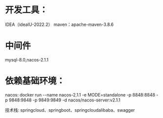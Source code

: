 # 开发工具：
IDEA（ideaIU-2022.2）
maven：apache-maven-3.8.6

# 中间件

mysql-8.0,nacos-2.1.1

# 依赖基础环境：

nacos:
docker run --name nacos-2.1.1 -e MODE=standalone -p 8848:8848 -p 9848:9848 -p 9849:9849 -d nacos/nacos-server:v2.1.1

技术栈:
springcloud、springboot、springcloudalibaba、swagger

